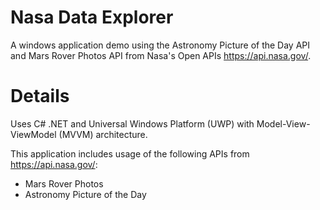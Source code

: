 # Nasa Data Explorer
A windows application demo using the Astronomy Picture of the Day API and Mars Rover Photos API from Nasa's Open APIs https://api.nasa.gov/. 

# Details
Uses C# .NET and Universal Windows Platform (UWP) with Model-View-ViewModel (MVVM) architecture. 

This application includes usage of the following APIs from https://api.nasa.gov/: 
- Mars Rover Photos
- Astronomy Picture of the Day
